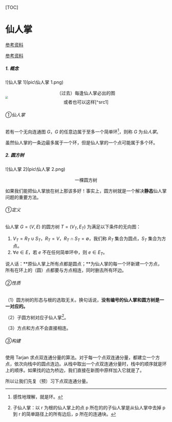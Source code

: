 [TOC]

# 仙人掌

[参考资料](http://blog.csdn.net/zhangche0526/article/details/71879985#bzoj1023cactus仙人掌图shoi2008)

[参考资料](https://www.cnblogs.com/cjyyb/p/9098400.html)

##### 1. 概念

![仙人掌 1](pic\仙人掌 1.png)

<center>（过去）每逢仙人掌必出的图</center>

<img src="https://images2015.cnblogs.com/blog/795615/201606/795615-20160617203805213-96421613.jpg" style="zoom:50%">

<center>或者也可以这样[^src1]</center>

[^src1]: [图片来源](https://www.cnblogs.com/cjyyb/p/9098400.html)

###### ①仙人掌

若有一个无向连通图 $G$，$G$ 的任意边属于至多一个简单环[^简单环]，则称 $G$ 为*仙人掌*。

[^简单环]: 感性地理解，就是环。

虽然仙人掌的一条边最多属于一个环，但是仙人掌的一个点可能属于多个环。

##### 2. 圆方树

![仙人掌 2](pic\仙人掌 2.png)

<center>一棵圆方树</center>

如果我们能把仙人掌放在树上那该多好！事实上，圆方树就是一个解决**静态**仙人掌问题的重要方法。

###### ①定义

仙人掌 $G = (V, E)$ 的圆方树 $T = (V_T, E_T)$ 为满足以下条件的无向图：

1. $V_T = R_T \cup S_T$，$R_T = V$，$R_T \cap S_T = \emptyset$，我们称 $R_T$ 集合为圆点，$S_T$ 集合为方点。
2. $\forall e \in E$，若 $e$ 不在任何简单环中，则 $e \in E_T$。

说人话：**原仙人掌上所有点都是圆点；**为仙人掌的每一个环新建一个方点，所有在环上的（圆）点都要与方点相连，同时删去所有环边。

###### ②性质

（1）圆方树的形态与根的选取无关。换句话说，**没有编号的仙人掌和圆方树是一一对应的。**

（2）子圆方树对应子仙人掌[^子仙人掌]。

（3）方点和方点不会直接相连。

###### ③构建

使用 Tarjan 求点双连通分量的算法。对于每一个点双连通分量，都建立一个方点，依次向栈中的圆点连边。从栈中取出一个点双连通分量时，栈中的顺序就是环上的顺序。如果找的边为桥边，我们直接在新图中原样加入它就是了。

所以让我们先复（预）习下点双连通分量。

[^子仙人掌]: 子仙人掌：以 r 为根的仙人掌上的点 p 所在的的子仙人掌是从仙人掌中去掉 p 到 r 的简单路径上的所有边后，p 所在的连通块。


